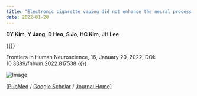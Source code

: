 ```yaml
---
title: "Electronic cigarette vaping did not enhance the neural process of working memory for regular cigarette smokers"
date: 2022-01-20
---
```


**DY Kim**, **Y Jang**, **D Heo**, **S Jo**, **HC Kim**, **JH Lee**

{{<format bright-green>}}
<!-- Neuroreport, 32 (9), June 9, 2021 doi: 10.1097/WNR.0000000000001653 -->
Frontiers in Human Neuroscience, 16, January 20, 2022, DOI: 10.3389/fnhum.2022.817538
{{</format>}}

![Image](//bspl.korea.ac.kr/Board/Lab_News/2022/2022_Kim_etal_Frontiers_HumanNeurosci.jpg)

[[PubMed](https://pubmed.ncbi.nlm.nih.gov/35250518/) /
[Google Scholar](https://scholar.google.com/scholar?hl=en&as_sdt=0%2C5&q=Electronic+Cigarette+Vaping+Did+Not+Enhance+the+Neural+Process+of+Working+Memory+for+Regular+Cigarette+Smokers&btnG=) /
[Journal Home](https://www.frontiersin.org/articles/10.3389/fnhum.2022.817538/full)]
